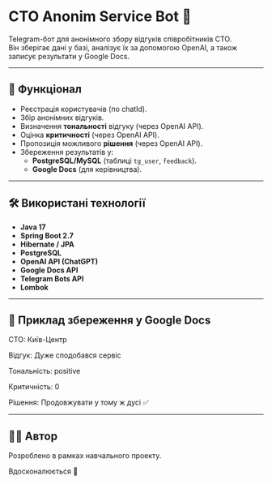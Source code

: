 # CTO Anonim Service Bot 🤖

Telegram-бот для анонімного збору відгуків співробітників СТО.  
Він зберігає дані у базі, аналізує їх за допомогою OpenAI, а також записує результати у Google Docs.

---

## 🚀 Функціонал
- Реєстрація користувачів (по chatId).
- Збір анонімних відгуків.
- Визначення **тональності** відгуку (через OpenAI API).
- Оцінка **критичності** (через OpenAI API).
- Пропозиція можливого **рішення** (через OpenAI API).
- Збереження результатів у:
    - **PostgreSQL/MySQL** (таблиці `tg_user`, `feedback`).
    - **Google Docs** (для керівництва).

---

## 🛠️ Використані технології
- **Java 17**
- **Spring Boot 2.7**
- **Hibernate / JPA**
- **PostgreSQL**
- **OpenAI API (ChatGPT)**
- **Google Docs API**
- **Telegram Bots API**
- **Lombok**

---

## 📌 Приклад збереження у Google Docs
СТО: Київ-Центр

Відгук: Дуже сподобався сервіс

Тональність: positive

Критичність: 0 

Рішення: Продовжувати у тому ж дусі ✅

---

## 🧑‍💻 Автор

Розроблено в рамках навчального проекту.

Вдосконалюється 🚀


